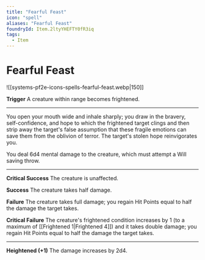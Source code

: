 ```yaml
---
title: "Fearful Feast"
icon: "spell"
aliases: "Fearful Feast"
foundryId: Item.2ltyYHEFTY0fR3iq
tags:
  - Item
---
```


# Fearful Feast
![[systems-pf2e-icons-spells-fearful-feast.webp|150]]

**Trigger** A creature within range becomes frightened.

* * *

You open your mouth wide and inhale sharply; you draw in the bravery, self-confidence, and hope to which the frightened target clings and then strip away the target's false assumption that these fragile emotions can save them from the oblivion of terror. The target's stolen hope reinvigorates you.

You deal 6d4 mental damage to the creature, which must attempt a Will saving throw.

* * *

**Critical Success** The creature is unaffected.

**Success** The creature takes half damage.

**Failure** The creature takes full damage; you regain Hit Points equal to half the damage the target takes.

**Critical Failure** The creature's frightened condition increases by 1 (to a maximum of [[Frightened 1|Frightened 4]]) and it takes double damage; you regain Hit Points equal to half the damage the target takes.

* * *

**Heightened (+1)** The damage increases by 2d4.
